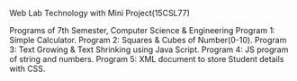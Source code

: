 Web Lab Technology with Mini Project(15CSL77) 

Programs of 7th Semester, Computer Science & Engineering
Program 1: Simple Calculator.
Program 2: Squares & Cubes of Number(0-10).
Program 3: Text Growing & Text Shrinking using Java Script.
Program 4: JS program of string and numbers.
Program 5: XML document to store Student details with CSS.
